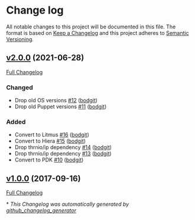 # Change log

All notable changes to this project will be documented in this file. The format is based on [Keep a Changelog](http://keepachangelog.com/en/1.0.0/) and this project adheres to [Semantic Versioning](http://semver.org).

## [v2.0.0](https://github.com/bodgit/puppet-lldpd/tree/v2.0.0) (2021-06-28)

[Full Changelog](https://github.com/bodgit/puppet-lldpd/compare/v1.0.0...v2.0.0)

### Changed

- Drop old OS versions [\#12](https://github.com/bodgit/puppet-lldpd/pull/12) ([bodgit](https://github.com/bodgit))
- Drop old Puppet versions [\#11](https://github.com/bodgit/puppet-lldpd/pull/11) ([bodgit](https://github.com/bodgit))

### Added

- Convert to Litmus [\#16](https://github.com/bodgit/puppet-lldpd/pull/16) ([bodgit](https://github.com/bodgit))
- Convert to Hiera [\#15](https://github.com/bodgit/puppet-lldpd/pull/15) ([bodgit](https://github.com/bodgit))
- Drop thrnio/ip dependency [\#14](https://github.com/bodgit/puppet-lldpd/pull/14) ([bodgit](https://github.com/bodgit))
- Drop thrnio/ip dependency [\#13](https://github.com/bodgit/puppet-lldpd/pull/13) ([bodgit](https://github.com/bodgit))
- Convert to PDK [\#10](https://github.com/bodgit/puppet-lldpd/pull/10) ([bodgit](https://github.com/bodgit))

## [v1.0.0](https://github.com/bodgit/puppet-lldpd/tree/v1.0.0) (2017-09-16)

[Full Changelog](https://github.com/bodgit/puppet-lldpd/compare/8b6ea3cfa6f35fb922f0540c986541410e6d5350...v1.0.0)



\* *This Changelog was automatically generated by [github_changelog_generator](https://github.com/github-changelog-generator/github-changelog-generator)*
